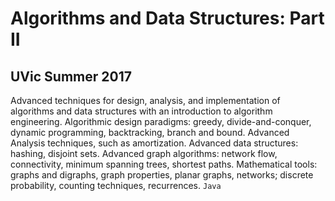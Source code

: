 # Algorithms and Data Structures: Part II

## UVic Summer 2017 

Advanced techniques for design, analysis, and implementation of algorithms and data structures with an introduction to algorithm engineering. Algorithmic design paradigms: greedy, divide-and-conquer, dynamic programming, backtracking, branch and bound. Advanced Analysis techniques, such as amortization. Advanced data structures: hashing, disjoint sets. Advanced graph algorithms: network flow, connectivity, minimum spanning trees, shortest paths. Mathematical tools: graphs and digraphs, graph properties, planar graphs, networks; discrete probability, counting techniques, recurrences. 
`Java` 
